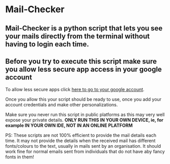# Mail-Checker

## Mail-Checker is a python script that lets you see your mails directly from the terminal without having to login each time.

## **Before you try to execute this script make sure you allow less secure app access in your google account**

To allow less secure apps click [here to go to your google account]( https://myaccount.google.com/lesssecureapps ).

Once you allow this your script should be ready to use, once you add your account credentials and make other personalizations.


Make sure you never run this script in public platforms as this may very well expose your private details. **ONLY RUN THIS IN YOUR OWN DEVICE, ie, for example IN YOUR OWN IDE, NOT IN AN ONLINE PLATFORM**  
                              
PS: These scripts are not 100% efficient to provide the mail details each time. It may not provide the details when the received mail has different fonts/colours to the text, usually in mails sent by an organisation. It should work fine for normal emails sent from individuals that do not have aby fancy fonts in them!
